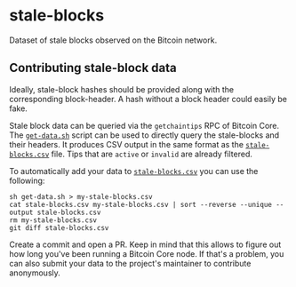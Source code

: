 # stale-blocks

Dataset of stale blocks observed on the Bitcoin network.


## Contributing stale-block data

Ideally, stale-block hashes should be provided along with the corresponding
block-header. A hash without a block header could easily be fake.

Stale block data can be queried via the `getchaintips` RPC of Bitcoin Core.
The [`get-data.sh`](./get-data.sh) script can be used to directly query the
stale-blocks and their headers. It produces CSV output in the same format as
the [`stale-blocks.csv`](./stale-blocks.csv) file. Tips that are `active` or
`invalid` are already filtered.

To automatically add your data to [`stale-blocks.csv`](./stale-blocks.csv) you
can use the following:

```
sh get-data.sh > my-stale-blocks.csv
cat stale-blocks.csv my-stale-blocks.csv | sort --reverse --unique --output stale-blocks.csv
rm my-stale-blocks.csv
git diff stale-blocks.csv
```

Create a commit and open a PR. Keep in mind that this allows to figure out how
long you've been running a Bitcoin Core node. If that's a problem, you can also
submit your data to the project's maintainer to contribute anonymously.

